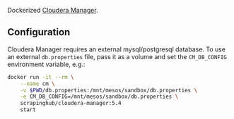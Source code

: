 Dockerized [Cloudera Manager](https://www.cloudera.com/content/www/en-us/products/cloudera-manager.html).

## Configuration

Cloudera Manager requires an external mysql/postgresql database. To use an
external `db.properties` file, pass it as a volume and set the `CM_DB_CONFIG`
environment variable, e.g.:


```sh
docker run -it --rm \
    --name cm \
	-v $PWD/db.properties:/mnt/mesos/sandbox/db.properties \
    -e CM_DB_CONFIG=/mnt/mesos/sandbox/db.properties \
    scrapinghub/cloudera-manager:5.4
    start
```
